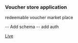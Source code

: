 ### Voucher store application

redeemable voucher market place

-- Add schema
-- add auth

[Live](https://voucherstore.vercel.app) 